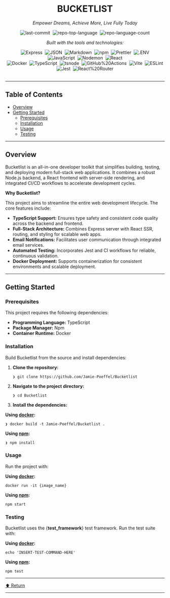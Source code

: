 <div id="top" class="">

<div align="center" class="text-center">
<h1>BUCKETLIST</h1>
<p><em>Empower Dreams, Achieve More, Live Fully Today</em></p>

<img alt="last-commit" src="https://img.shields.io/github/last-commit/Jamie-Poeffel/Bucketlist?style=flat&amp;logo=git&amp;logoColor=white&amp;color=0080ff" class="inline-block mx-1" style="margin: 0px 2px;">
<img alt="repo-top-language" src="https://img.shields.io/github/languages/top/Jamie-Poeffel/Bucketlist?style=flat&amp;color=0080ff" class="inline-block mx-1" style="margin: 0px 2px;">
<img alt="repo-language-count" src="https://img.shields.io/github/languages/count/Jamie-Poeffel/Bucketlist?style=flat&amp;color=0080ff" class="inline-block mx-1" style="margin: 0px 2px;">
<p><em>Built with the tools and technologies:</em></p>
<img alt="Express" src="https://img.shields.io/badge/Express-000000.svg?style=flat&amp;logo=Express&amp;logoColor=white" class="inline-block mx-1" style="margin: 0px 2px;">
<img alt="JSON" src="https://img.shields.io/badge/JSON-000000.svg?style=flat&amp;logo=JSON&amp;logoColor=white" class="inline-block mx-1" style="margin: 0px 2px;">
<img alt="Markdown" src="https://img.shields.io/badge/Markdown-000000.svg?style=flat&amp;logo=Markdown&amp;logoColor=white" class="inline-block mx-1" style="margin: 0px 2px;">
<img alt="npm" src="https://img.shields.io/badge/npm-CB3837.svg?style=flat&amp;logo=npm&amp;logoColor=white" class="inline-block mx-1" style="margin: 0px 2px;">
<img alt="Prettier" src="https://img.shields.io/badge/Prettier-F7B93E.svg?style=flat&amp;logo=Prettier&amp;logoColor=black" class="inline-block mx-1" style="margin: 0px 2px;">
<img alt=".ENV" src="https://img.shields.io/badge/.ENV-ECD53F.svg?style=flat&amp;logo=dotenv&amp;logoColor=black" class="inline-block mx-1" style="margin: 0px 2px;">
<img alt="JavaScript" src="https://img.shields.io/badge/JavaScript-F7DF1E.svg?style=flat&amp;logo=JavaScript&amp;logoColor=black" class="inline-block mx-1" style="margin: 0px 2px;">
<img alt="Nodemon" src="https://img.shields.io/badge/Nodemon-76D04B.svg?style=flat&amp;logo=Nodemon&amp;logoColor=white" class="inline-block mx-1" style="margin: 0px 2px;">
<img alt="React" src="https://img.shields.io/badge/React-61DAFB.svg?style=flat&amp;logo=React&amp;logoColor=black" class="inline-block mx-1" style="margin: 0px 2px;">
<br>
<img alt="Docker" src="https://img.shields.io/badge/Docker-2496ED.svg?style=flat&amp;logo=Docker&amp;logoColor=white" class="inline-block mx-1" style="margin: 0px 2px;">
<img alt="TypeScript" src="https://img.shields.io/badge/TypeScript-3178C6.svg?style=flat&amp;logo=TypeScript&amp;logoColor=white" class="inline-block mx-1" style="margin: 0px 2px;">
<img alt="tsnode" src="https://img.shields.io/badge/tsnode-3178C6.svg?style=flat&amp;logo=ts-node&amp;logoColor=white" class="inline-block mx-1" style="margin: 0px 2px;">
<img alt="GitHub%20Actions" src="https://img.shields.io/badge/GitHub%20Actions-2088FF.svg?style=flat&amp;logo=GitHub-Actions&amp;logoColor=white" class="inline-block mx-1" style="margin: 0px 2px;">
<img alt="Vite" src="https://img.shields.io/badge/Vite-646CFF.svg?style=flat&amp;logo=Vite&amp;logoColor=white" class="inline-block mx-1" style="margin: 0px 2px;">
<img alt="ESLint" src="https://img.shields.io/badge/ESLint-4B32C3.svg?style=flat&amp;logo=ESLint&amp;logoColor=white" class="inline-block mx-1" style="margin: 0px 2px;">
<img alt="Jest" src="https://img.shields.io/badge/Jest-C21325.svg?style=flat&amp;logo=Jest&amp;logoColor=white" class="inline-block mx-1" style="margin: 0px 2px;">
<img alt="React%20Router" src="https://img.shields.io/badge/React%20Router-CA4245.svg?style=flat&amp;logo=React-Router&amp;logoColor=white" class="inline-block mx-1" style="margin: 0px 2px;">
</div>
<br>
<hr>
<h2>Table of Contents</h2>
<ul class="list-disc pl-4 my-0">
<li class="my-0"><a href="#overview">Overview</a></li>
<li class="my-0"><a href="#getting-started">Getting Started</a>
<ul class="list-disc pl-4 my-0">
<li class="my-0"><a href="#prerequisites">Prerequisites</a></li>
<li class="my-0"><a href="#installation">Installation</a></li>
<li class="my-0"><a href="#usage">Usage</a></li>
<li class="my-0"><a href="#testing">Testing</a></li>
</ul>
</li>
</ul>
<hr>
<h2>Overview</h2>
<p>Bucketlist is an all-in-one developer toolkit that simplifies building, testing, and deploying modern full-stack web applications. It combines a robust Node.js backend, a React frontend with server-side rendering, and integrated CI/CD workflows to accelerate development cycles.</p>
<p><strong>Why Bucketlist?</strong></p>
<p>This project aims to streamline the entire web development lifecycle. The core features include:</p>
<ul class="list-disc pl-4 my-0">
<li class="my-0"> <strong> TypeScript Support:</strong> Ensures type safety and consistent code quality across the backend and frontend.</li>
<li class="my-0"> <strong> Full-Stack Architecture:</strong> Combines Express server with React SSR, routing, and styling for scalable web apps.</li>
<li class="my-0"> <strong> Email Notifications:</strong> Facilitates user communication through integrated email services.</li>
<li class="my-0"> <strong> Automated Testing:</strong> Incorporates Jest and CI workflows for reliable, continuous validation.</li>
<li class="my-0"> <strong> Docker Deployment:</strong> Supports containerization for consistent environments and scalable deployment.</li>
</ul>
<hr>
<h2>Getting Started</h2>
<h3>Prerequisites</h3>
<p>This project requires the following dependencies:</p>
<ul class="list-disc pl-4 my-0">
<li class="my-0"><strong>Programming Language:</strong> TypeScript</li>
<li class="my-0"><strong>Package Manager:</strong> Npm</li>
<li class="my-0"><strong>Container Runtime:</strong> Docker</li>
</ul>
<h3>Installation</h3>
<p>Build Bucketlist from the source and install dependencies:</p>
<ol>
<li class="my-0">
<p><strong>Clone the repository:</strong></p>
<pre><code class="language-sh">❯ git clone https://github.com/Jamie-Poeffel/Bucketlist
</code></pre>
</li>
<li class="my-0">
<p><strong>Navigate to the project directory:</strong></p>
<pre><code class="language-sh">❯ cd Bucketlist
</code></pre>
</li>
<li class="my-0">
<p><strong>Install the dependencies:</strong></p>
</li>
</ol>
<p><strong>Using <a href="https://www.docker.com/">docker</a>:</strong></p>
<pre><code class="language-sh">❯ docker build -t Jamie-Poeffel/Bucketlist .
</code></pre>
<p><strong>Using <a href="https://www.npmjs.com/">npm</a>:</strong></p>
<pre><code class="language-sh">❯ npm install
</code></pre>
<h3>Usage</h3>
<p>Run the project with:</p>
<p><strong>Using <a href="https://www.docker.com/">docker</a>:</strong></p>
<pre><code class="language-sh">docker run -it {image_name}
</code></pre>
<p><strong>Using <a href="https://www.npmjs.com/">npm</a>:</strong></p>
<pre><code class="language-sh">npm start
</code></pre>
<h3>Testing</h3>
<p>Bucketlist uses the {<strong>test_framework</strong>} test framework. Run the test suite with:</p>
<p><strong>Using <a href="https://www.docker.com/">docker</a>:</strong></p>
<pre><code class="language-sh">echo 'INSERT-TEST-COMMAND-HERE'
</code></pre>
<p><strong>Using <a href="https://www.npmjs.com/">npm</a>:</strong></p>
<pre><code class="language-sh">npm test
</code></pre>
<hr>
<div align="left" class=""><a href="#top">⬆ Return</a></div>
<hr></div>
